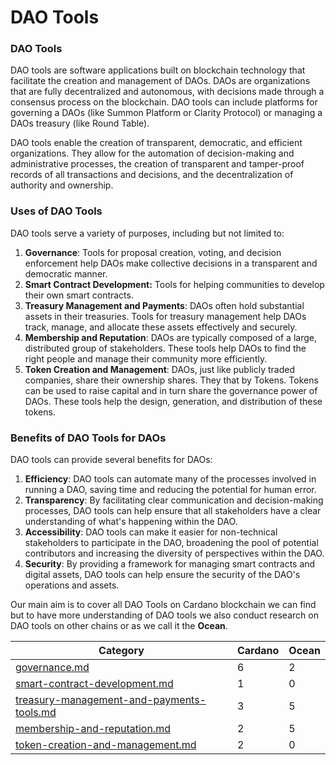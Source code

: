 # DAO Tools

### DAO Tools

DAO tools are software applications built on blockchain technology that facilitate the creation and management of DAOs. DAOs are organizations that are fully decentralized and autonomous, with decisions made through a consensus process on the blockchain. DAO tools can include platforms for governing a DAOs (like Summon Platform or Clarity Protocol) or managing a DAOs treasury (like Round Table).

DAO tools enable the creation of transparent, democratic, and efficient organizations. They allow for the automation of decision-making and administrative processes, the creation of transparent and tamper-proof records of all transactions and decisions, and the decentralization of authority and ownership.

### Uses of DAO Tools

DAO tools serve a variety of purposes, including but not limited to:

1. **Governance**: Tools for proposal creation, voting, and decision enforcement help DAOs make collective decisions in a transparent and democratic manner.
2. **Smart Contract Development:** Tools for helping communities to develop their own smart contracts.
3. **Treasury Management and Payments**: DAOs often hold substantial assets in their treasuries. Tools for treasury management help DAOs track, manage, and allocate these assets effectively and securely.
4. **Membership and Reputation**: DAOs are typically composed of a large, distributed group of stakeholders. These tools help DAOs to find the right people and manage their community more efficiently.
5. **Token Creation and Management**: DAOs, just like publicly traded companies, share their ownership shares. They that by Tokens. Tokens can be used to raise capital and in turn share the governance power of DAOs. These tools help the design, generation, and distribution of these tokens.

### Benefits of DAO Tools for DAOs

DAO tools can provide several benefits for DAOs:

1. **Efficiency**: DAO tools can automate many of the processes involved in running a DAO, saving time and reducing the potential for human error.
2. **Transparency**: By facilitating clear communication and decision-making processes, DAO tools can help ensure that all stakeholders have a clear understanding of what's happening within the DAO.
3. **Accessibility**: DAO tools can make it easier for non-technical stakeholders to participate in the DAO, broadening the pool of potential contributors and increasing the diversity of perspectives within the DAO.
4. **Security**: By providing a framework for managing smart contracts and digital assets, DAO tools can help ensure the security of the DAO's operations and assets.



Our main aim is to cover all DAO Tools on Cardano blockchain we can find but to have more understanding of DAO tools we also conduct research on DAO tools on other chains or as we call it the **Ocean**.&#x20;

| Category                                                                                         | Cardano | Ocean |
| ------------------------------------------------------------------------------------------------ | ------- | ----- |
| [governance.md](governance.md "mention")                                                         | 6       | 2     |
| [smart-contract-development.md](smart-contract-development.md "mention")                         | 1       | 0     |
| [treasury-management-and-payments-tools.md](treasury-management-and-payments-tools.md "mention") | 3       | 5     |
| [membership-and-reputation.md](membership-and-reputation.md "mention")                           | 2       | 5     |
| [token-creation-and-management.md](token-creation-and-management.md "mention")                   | 2       | 0     |
